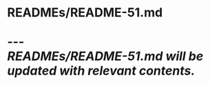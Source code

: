 # READMEs/README-51.md <br><br> --- <br> _READMEs/README-51.md will be updated with relevant contents._